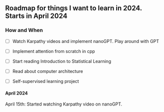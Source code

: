 ## Roadmap for things I want to learn in 2024. Starts in April 2024

### How and When
- [ ] Watch Karpathy videos and implement nanoGPT. Play around with GPT
- [ ] Implement attention from scratch in cpp
- [ ] Start reading Introduction to Statistical Learning
- [ ] Read about computer architecture
- [ ] Self-supervised learning project


#### April 2024

April 15th: Started watching Karpathy video on nanoGPT.

